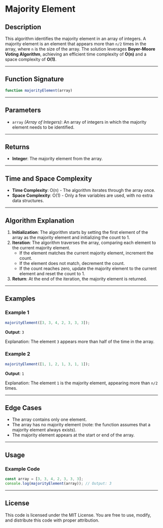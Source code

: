 # Majority Element

## Description
This algorithm identifies the majority element in an array of integers. A majority element is an element that appears more than `n/2` times in the array, where `n` is the size of the array. The solution leverages **Boyer-Moore Voting Algorithm**, achieving an efficient time complexity of **O(n)** and a space complexity of **O(1)**.

---

## Function Signature
```javascript
function majorityElement(array)
```

---

## Parameters
- `array` *(Array of Integers)*: An array of integers in which the majority element needs to be identified.

---

## Returns
- **Integer**: The majority element from the array.

---

## Time and Space Complexity
- **Time Complexity**: O(n) - The algorithm iterates through the array once.
- **Space Complexity**: O(1) - Only a few variables are used, with no extra data structures.

---

## Algorithm Explanation
1. **Initialization**: The algorithm starts by setting the first element of the array as the majority element and initializing the count to 1.
2. **Iteration**: The algorithm traverses the array, comparing each element to the current majority element.
   - If the element matches the current majority element, increment the count.
   - If the element does not match, decrement the count.
   - If the count reaches zero, update the majority element to the current element and reset the count to 1.
3. **Return**: At the end of the iteration, the majority element is returned.

---

## Examples
### Example 1
```javascript
majorityElement([3, 3, 4, 2, 3, 3, 3]);
```
**Output**: `3`

Explanation: The element `3` appears more than half of the time in the array.

### Example 2
```javascript
majorityElement([1, 1, 2, 1, 3, 1, 1]);
```
**Output**: `1`

Explanation: The element `1` is the majority element, appearing more than `n/2` times.

---

## Edge Cases
- The array contains only one element.
- The array has no majority element (note: the function assumes that a majority element always exists).
- The majority element appears at the start or end of the array.

---

## Usage
### Example Code
```javascript
const array = [3, 3, 4, 2, 3, 3, 3];
console.log(majorityElement(array)); // Output: 3
```

---

## License
This code is licensed under the MIT License. You are free to use, modify, and distribute this code with proper attribution.

